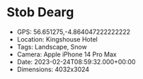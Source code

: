 # Stob Dearg

- GPS: 56.651275,-4.864047222222222
- Location: Kingshouse Hotel
- Tags: Landscape, Snow
- Camera: Apple iPhone 14 Pro Max
- Date: 2023-02-24T08:59:32.000+00:00
- Dimensions: 4032x3024
